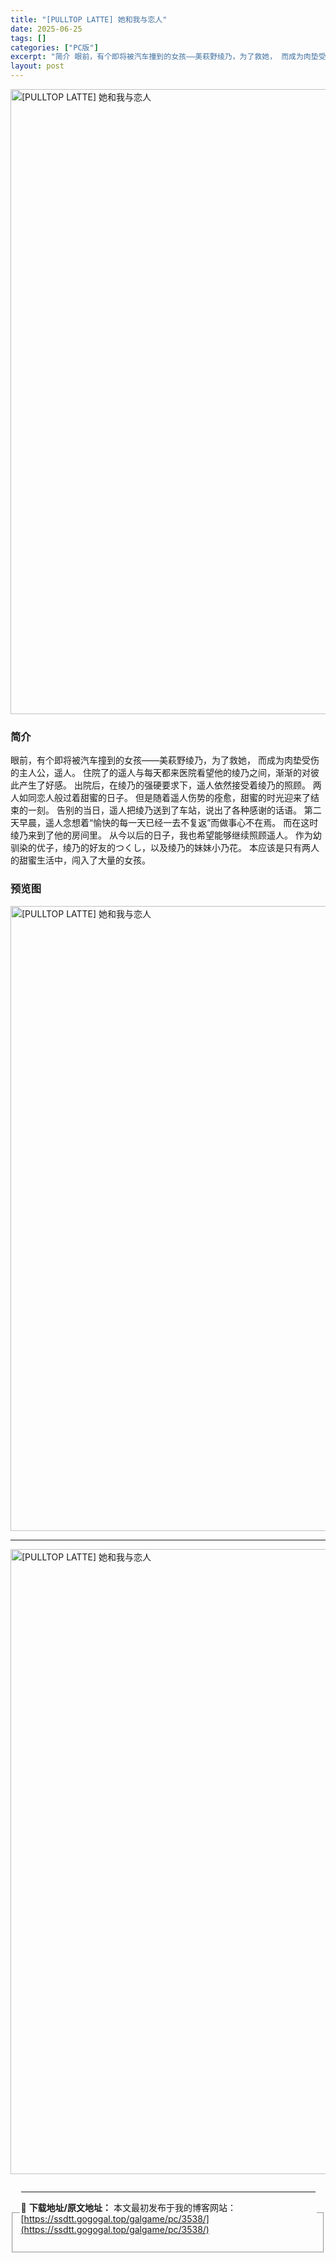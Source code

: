```yaml
---
title: "[PULLTOP LATTE] 她和我与恋人"
date: 2025-06-25
tags: []
categories: ["PC版"]
excerpt: "简介 眼前，有个即将被汽车撞到的女孩——美萩野绫乃，为了救她， 而成为肉垫受伤的主人公，遥人。 住院了的遥人与每天都来医院看望他的绫乃之间，渐渐的对彼此产生了好感。 出院后，在绫乃的强硬要求下，遥人依然接受着绫乃的照顾。 两人如同恋人般过着甜蜜的日子。 但是随着遥人伤势的痊愈，甜蜜的时光迎来了结束的&hellip;"
layout: post
---
```


<p><img decoding="async" style="display: block; margin-left: auto; margin-right: auto; width: 1000px;" src="https://ssdtt.gogogal.top/wp-content/uploads/2025/06/cfd05-00.webp" alt="[PULLTOP LATTE] 她和我与恋人" /></p>
<div>
<h3>简介</h3>
</div>
<p>眼前，有个即将被汽车撞到的女孩——美萩野绫乃，为了救她， 而成为肉垫受伤的主人公，遥人。 住院了的遥人与每天都来医院看望他的绫乃之间，渐渐的对彼此产生了好感。 出院后，在绫乃的强硬要求下，遥人依然接受着绫乃的照顾。 两人如同恋人般过着甜蜜的日子。 但是随着遥人伤势的痊愈，甜蜜的时光迎来了结束的一刻。 告别的当日，遥人把绫乃送到了车站，说出了各种感谢的话语。 第二天早晨，遥人念想着“愉快的每一天已经一去不复返”而做事心不在焉。 而在这时绫乃来到了他的房间里。 从今以后的日子，我也希望能够继续照顾遥人。 作为幼驯染的优子，绫乃的好友的つくし，以及绫乃的妹妹小乃花。 本应该是只有两人的甜蜜生活中，闯入了大量的女孩。</p>
<h3>预览图</h3>
<p><img decoding="async" style="display: block; margin-left: auto; margin-right: auto; width: 1000px;" src="https://ssdtt.gogogal.top/wp-content/uploads/2025/06/bb3c8-01.webp" alt="[PULLTOP LATTE] 她和我与恋人" /></p>
<hr />
<p><img decoding="async" style="display: block; margin-left: auto; margin-right: auto; width: 1000px;" src="https://ssdtt.gogogal.top/wp-content/uploads/2025/06/68f7e-02.webp" alt="[PULLTOP LATTE] 她和我与恋人" /></p>
<div></div>
<fieldset>
<legend>


---
📖 **下载地址/原文地址：** 本文最初发布于我的博客网站：[https://ssdtt.gogogal.top/galgame/pc/3538/](https://ssdtt.gogogal.top/galgame/pc/3538/)
